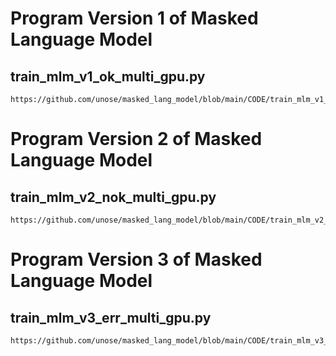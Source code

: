 # Program Version 1 of Masked Language Model 

## train_mlm_v1_ok_multi_gpu.py
```
https://github.com/unose/masked_lang_model/blob/main/CODE/train_mlm_v1_ok_multi_gpu.py
```


# Program Version 2 of Masked Language Model 

## train_mlm_v2_nok_multi_gpu.py

```
https://github.com/unose/masked_lang_model/blob/main/CODE/train_mlm_v2_nok_multi_gpu.py
```


# Program Version 3 of Masked Language Model 

## train_mlm_v3_err_multi_gpu.py

```
https://github.com/unose/masked_lang_model/blob/main/CODE/train_mlm_v3_err_multi_gpu.py
```
